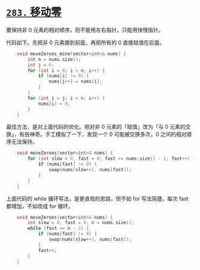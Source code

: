 # [`283.` 移动零](https://leetcode.cn/problems/move-zeroes/)

要保持非 0 元素的相对顺序，则不能用左右指针，只能用快慢指针。

代码如下。先把非 0 元素挪到前面，再把所有的 0 直接赋值在后面。

```cpp
    void moveZeroes_mine(vector<int>& nums) {
        int n = nums.size();
        int j = 0;
        for (int i = 0; i < n; i++) {
            if (nums[i] != 0) {
                nums[j++] = nums[i];
            }
        }
        for (int i = j; i < n; i++) {
            nums[i] = 0;
        }
    }
```

最佳方法，是对上面代码的优化。把对非 0 元素的「赋值」改为「与 0 元素的交换」，有些神奇。手工模拟了一下，发现一个 0 可能被交换多次，0 之间的相对顺序无法保持。

```cpp
    void moveZeroes(vector<int>& nums) {
        for (int slow = 0, fast = 0; fast <= nums.size() - 1; fast++) {
            if (nums[fast] != 0) {
                swap(nums[slow++], nums[fast]);
            }
        }
    }
```

上面代码的 while 循环写法，是更直观的思路，但不如 for 写法简捷。每次 fast 都增加，不如改成 for 循环。

```cpp
    void moveZeroes(vector<int>& nums) {
        int slow = 0, fast = 0, n = nums.size();
        while (fast <= n - 1) {
            if (nums[fast] != 0) {
                swap(nums[slow++], nums[fast]);
            }
            fast++;
        }
    }
```
